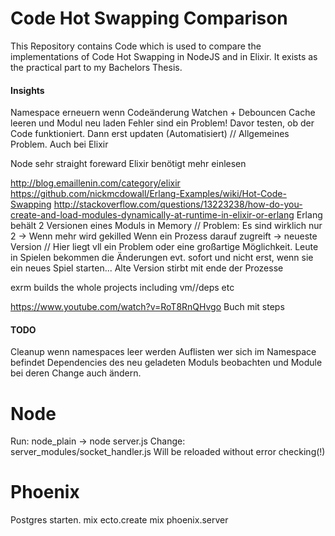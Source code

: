 # Code Hot Swapping Comparison

This Repository contains Code which is used to compare the implementations of Code Hot Swapping in NodeJS and in Elixir.
It exists as the practical part to my Bachelors Thesis.

#### Insights
  Namespace erneuern wenn Codeänderung
  Watchen + Debouncen
  Cache leeren und Modul neu laden
  Fehler sind ein Problem! Davor testen, ob der Code funktioniert. Dann erst updaten (Automatisiert) // Allgemeines Problem. Auch bei Elixir

  Node sehr straight foreward
  Elixir benötigt mehr einlesen

  http://blog.emaillenin.com/category/elixir
  https://github.com/nickmcdowall/Erlang-Examples/wiki/Hot-Code-Swapping
  http://stackoverflow.com/questions/13223238/how-do-you-create-and-load-modules-dynamically-at-runtime-in-elixir-or-erlang
  Erlang behält 2 Versionen eines Moduls in Memory // Problem: Es sind wirklich nur 2 -> Wenn mehr wird gekilled
  Wenn ein Prozess darauf zugreift -> neueste Version // Hier liegt vll ein Problem oder eine großartige Möglichkeit. Leute in Spielen bekommen die Änderungen evt. sofort und nicht erst, wenn sie ein neues Spiel starten... 
  Alte Version stirbt mit ende der Prozesse

  exrm builds the whole projects including vm//deps etc

  https://www.youtube.com/watch?v=RoT8RnQHvgo
  Buch mit steps

#### TODO
  Cleanup wenn namespaces leer werden
  Auflisten wer sich im Namespace befindet
  Dependencies des neu geladeten Moduls beobachten und Module bei deren Change auch ändern.


# Node
Run: node_plain -> node server.js
Change: server_modules/socket_handler.js Will be reloaded without error checking(!)


# Phoenix
Postgres starten. mix ecto.create mix phoenix.server